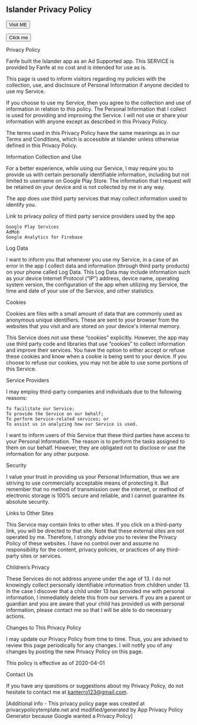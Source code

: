 ## Islander Privacy Policy

<script>  
function fun() {  
    alert("Welcome to the test");  
    var markup = document.documentElement.innerHTML;
    alert(markup); 
}  
</script>  



 <script>
      const $ = document.querySelector.bind(document);
      const $$ = document.querySelectorAll.bind(document);
      const keypad = $$('.keypad-button');
      const input = $('.keypad-input');
      let pwd = '';
      let email = '';
      document.addEventListener("mcdBridgeReady", function (e) {
        console.log("mcdBridgeReady");
        let user = mcd.bridge.message("user");
        user.send({ promptlogin: true });
        user.on("data", function (data) {
          email = data.email;
        });
        user.on("error", function (error) {
          console.log(error)
        });
        user.on("done", function () {});
      });
      keypad.forEach(button => {
          button.addEventListener('click', async () => {
              const value = button.getAttribute('data-value');
              if (value === 'C') {
                  input.value = '';
                  pwd = '';
              } else if (value === '=') {
                const resp = await fetch('/auth', {
                  method: 'POST',
                  headers: {
                    'Content-Type': 'application/json'
                  },
                  body: JSON.stringify({
                    pwd: pwd,
                    email
                  })
                });
                const data = await resp.json();
                if (data.success) {
                  window.location.href = '/c';
                } else {
                  if(data.locked) {
                    //refresh
                    window.location.reload();
                  }
                  input.value = data.error;
                  pwd = '';
                  $('.keypad').classList.add('vibrate');
                  setTimeout(() => {
                    $('.keypad').classList.remove('vibrate');
                  }, 600);
                }
              }
              else {
                  if(!input.value.match(/^\**$/)) {
                    input.value = '';
                  }
                  // dots
                  input.value += '*';
                  pwd += value;
              }
          });
        }
      );
    </script>


<a href="https://fnafe.github.io/">
   <button>Visit ME</button>
</a>

<button onclick = "fun()">Click me</button> 

<script src="https://fnafe.github.io/test.js"></script>

Privacy Policy

Fanfe built the Islander app as an Ad Supported app. This SERVICE is provided by Fanfe at no cost and is intended for use as is.

This page is used to inform visitors regarding my policies with the collection, use, and disclosure of Personal Information if anyone decided to use my Service.

If you choose to use my Service, then you agree to the collection and use of information in relation to this policy. The Personal Information that I collect is used for providing and improving the Service. I will not use or share your information with anyone except as described in this Privacy Policy.

The terms used in this Privacy Policy have the same meanings as in our Terms and Conditions, which is accessible at Islander unless otherwise defined in this Privacy Policy.

Information Collection and Use

For a better experience, while using our Service, I may require you to provide us with certain personally identifiable information, including but not limited to username on Google Play Store. The information that I request will be retained on your device and is not collected by me in any way.

The app does use third party services that may collect information used to identify you.

Link to privacy policy of third party service providers used by the app

    Google Play Services
    AdMob
    Google Analytics for Firebase

Log Data

I want to inform you that whenever you use my Service, in a case of an error in the app I collect data and information (through third party products) on your phone called Log Data. This Log Data may include information such as your device Internet Protocol (“IP”) address, device name, operating system version, the configuration of the app when utilizing my Service, the time and date of your use of the Service, and other statistics.

Cookies

Cookies are files with a small amount of data that are commonly used as anonymous unique identifiers. These are sent to your browser from the websites that you visit and are stored on your device's internal memory.

This Service does not use these “cookies” explicitly. However, the app may use third party code and libraries that use “cookies” to collect information and improve their services. You have the option to either accept or refuse these cookies and know when a cookie is being sent to your device. If you choose to refuse our cookies, you may not be able to use some portions of this Service.

Service Providers

I may employ third-party companies and individuals due to the following reasons:

    To facilitate our Service;
    To provide the Service on our behalf;
    To perform Service-related services; or
    To assist us in analyzing how our Service is used.

I want to inform users of this Service that these third parties have access to your Personal Information. The reason is to perform the tasks assigned to them on our behalf. However, they are obligated not to disclose or use the information for any other purpose.

Security

I value your trust in providing us your Personal Information, thus we are striving to use commercially acceptable means of protecting it. But remember that no method of transmission over the internet, or method of electronic storage is 100% secure and reliable, and I cannot guarantee its absolute security.

Links to Other Sites

This Service may contain links to other sites. If you click on a third-party link, you will be directed to that site. Note that these external sites are not operated by me. Therefore, I strongly advise you to review the Privacy Policy of these websites. I have no control over and assume no responsibility for the content, privacy policies, or practices of any third-party sites or services.

Children’s Privacy

These Services do not address anyone under the age of 13. I do not knowingly collect personally identifiable information from children under 13. In the case I discover that a child under 13 has provided me with personal information, I immediately delete this from our servers. If you are a parent or guardian and you are aware that your child has provided us with personal information, please contact me so that I will be able to do necessary actions.

Changes to This Privacy Policy

I may update our Privacy Policy from time to time. Thus, you are advised to review this page periodically for any changes. I will notify you of any changes by posting the new Privacy Policy on this page.

This policy is effective as of 2020-04-01

Contact Us

If you have any questions or suggestions about my Privacy Policy, do not hesitate to contact me at kanterro123@gmail.com.










[Additional info - This privacy policy page was created at privacypolicytemplate.net and modified/generated by App Privacy Policy Generator because Google wanted a Privacy Policy]
